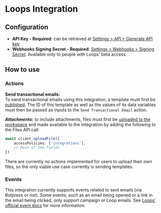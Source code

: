 # Loops Integration

## Configuration

- **API Key - Required:** can be retrieved at [Settings > API > Generate API key](https://app.loops.so/settings?page=api]).
- **Webhooks Signing Secret - Required:** [Settings > Webhooks > Signing Secret](https://app.loops.so/settings?page=webhooks). Available only to people with Loops' beta access.

## How to use

### Actions
**Send transactional emails:** \
To send transactional emails using this integration, a template must first be [published](https://loops.so/docs/transactional/guide). The ID of this template as well as the values of its data variables must then be passed as inputs to the `Send Transactional Email` action.

***Attachments:*** to include attachments, files must first be [uploaded to the workspace](https://botpress.com/docs/api-reference/files-api/how-tos/creating-files) and made available to the integration by adding the following to the Files API call:

```ts
await client.uploadFile({
    accessPolicies: ['integrations'],
    // Rest of the fields
})
```

There are currently no actions implemented for users to upload their own files, so the only viable use case currently is sending templates.

### Events
This integration currently supports events related to sent emails (via Botpress or not). Some events, such as an email being opened or a link in the email being clicked, only support campaign or Loop emails. See [Loops' official event docs](https://loops.so/docs/webhooks#email-events) for more information.